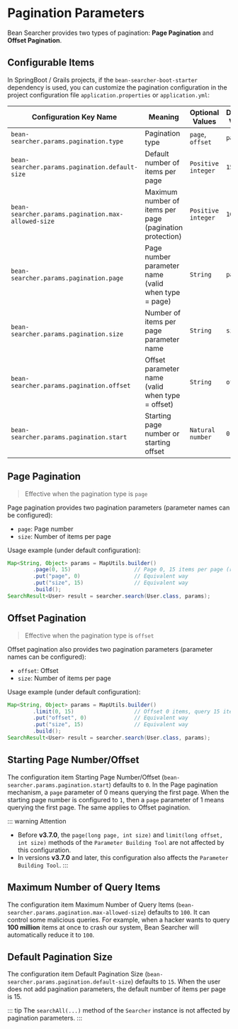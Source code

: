 # Pagination Parameters

Bean Searcher provides two types of pagination: **Page Pagination** and **Offset Pagination**.

## Configurable Items

In SpringBoot / Grails projects, if the `bean-searcher-boot-starter` dependency is used, you can customize the pagination configuration in the project configuration file `application.properties` or `application.yml`:

Configuration Key Name | Meaning | Optional Values | Default Value
-|-|-|-
`bean-searcher.params.pagination.type` | Pagination type | `page`, `offset` | `page`
`bean-searcher.params.pagination.default-size` | Default number of items per page | `Positive integer` | `15`
`bean-searcher.params.pagination.max-allowed-size` | Maximum number of items per page (pagination protection) | `Positive integer` | `100`
`bean-searcher.params.pagination.page` | Page number parameter name (valid when type = page) | `String` | `page`
`bean-searcher.params.pagination.size` | Number of items per page parameter name | `String` | `size`
`bean-searcher.params.pagination.offset` | Offset parameter name (valid when type = offset) | `String` | `offset`
`bean-searcher.params.pagination.start` | Starting page number or starting offset | `Natural number` | `0`

## Page Pagination

> Effective when the pagination type is `page`

Page pagination provides two pagination parameters (parameter names can be configured):

* `page`: Page number
* `size`: Number of items per page

Usage example (under default configuration):

```java
Map<String, Object> params = MapUtils.builder()
        .page(0, 15)                    // Page 0, 15 items per page (recommended way)
        .put("page", 0)                 // Equivalent way
        .put("size", 15)                // Equivalent way
        .build();
SearchResult<User> result = searcher.search(User.class, params);
```

## Offset Pagination

> Effective when the pagination type is `offset`

Offset pagination also provides two pagination parameters (parameter names can be configured):

* `offset`: Offset
* `size`: Number of items per page

Usage example (under default configuration):

```java
Map<String, Object> params = MapUtils.builder()
        .limit(0, 15)                   // Offset 0 items, query 15 items (recommended way)
        .put("offset", 0)               // Equivalent way
        .put("size", 15)                // Equivalent way
        .build();
SearchResult<User> result = searcher.search(User.class, params);
```

## Starting Page Number/Offset

The configuration item Starting Page Number/Offset (`bean-searcher.params.pagination.start`) defaults to `0`. In the Page pagination mechanism, a `page` parameter of 0 means querying the first page. When the starting page number is configured to `1`, then a `page` parameter of 1 means querying the first page. The same applies to Offset pagination.

::: warning Attention
* Before **v3.7.0**, the `page(long page, int size)` and `limit(long offset, int size)` methods of the `Parameter Building Tool` are not affected by this configuration.
* In versions **v3.7.0** and later, this configuration also affects the `Parameter Building Tool`.
:::

## Maximum Number of Query Items

The configuration item Maximum Number of Query Items (`bean-searcher.params.pagination.max-allowed-size`) defaults to `100`. It can control some malicious queries. For example, when a hacker wants to query **100 million** items at once to crash our system, Bean Searcher will automatically reduce it to `100`.

## Default Pagination Size

The configuration item Default Pagination Size (`bean-searcher.params.pagination.default-size`) defaults to `15`. When the user does not add pagination parameters, the default number of items per page is 15.

::: tip
The `searchAll(...)` method of the `Searcher` instance is not affected by pagination parameters.
:::
